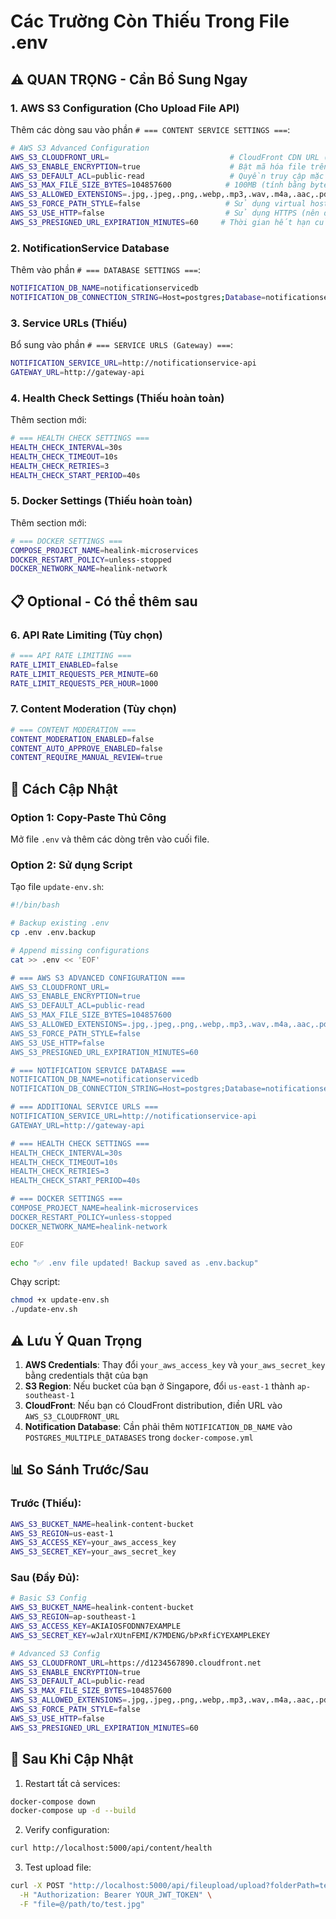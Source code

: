 # Các Trường Còn Thiếu Trong File .env

## ⚠️ QUAN TRỌNG - Cần Bổ Sung Ngay

### 1. AWS S3 Configuration (Cho Upload File API)

Thêm các dòng sau vào phần `# === CONTENT SERVICE SETTINGS ===`:

```bash
# AWS S3 Advanced Configuration
AWS_S3_CLOUDFRONT_URL=                           # CloudFront CDN URL (để tăng tốc độ load file)
AWS_S3_ENABLE_ENCRYPTION=true                    # Bật mã hóa file trên S3
AWS_S3_DEFAULT_ACL=public-read                   # Quyền truy cập mặc định (public-read hoặc private)
AWS_S3_MAX_FILE_SIZE_BYTES=104857600            # 100MB (tính bằng bytes)
AWS_S3_ALLOWED_EXTENSIONS=.jpg,.jpeg,.png,.webp,.mp3,.wav,.m4a,.aac,.pdf,.txt,.docx,.doc
AWS_S3_FORCE_PATH_STYLE=false                   # Sử dụng virtual hosted-style URLs
AWS_S3_USE_HTTP=false                           # Sử dụng HTTPS (nên để false = dùng HTTPS)
AWS_S3_PRESIGNED_URL_EXPIRATION_MINUTES=60     # Thời gian hết hạn của presigned URL
```

### 2. NotificationService Database

Thêm vào phần `# === DATABASE SETTINGS ===`:

```bash
NOTIFICATION_DB_NAME=notificationservicedb
NOTIFICATION_DB_CONNECTION_STRING=Host=postgres;Database=notificationservicedb;Username=admin;Password=admin@123
```

### 3. Service URLs (Thiếu)

Bổ sung vào phần `# === SERVICE URLS (Gateway) ===`:

```bash
NOTIFICATION_SERVICE_URL=http://notificationservice-api
GATEWAY_URL=http://gateway-api
```

### 4. Health Check Settings (Thiếu hoàn toàn)

Thêm section mới:

```bash
# === HEALTH CHECK SETTINGS ===
HEALTH_CHECK_INTERVAL=30s
HEALTH_CHECK_TIMEOUT=10s
HEALTH_CHECK_RETRIES=3
HEALTH_CHECK_START_PERIOD=40s
```

### 5. Docker Settings (Thiếu hoàn toàn)

Thêm section mới:

```bash
# === DOCKER SETTINGS ===
COMPOSE_PROJECT_NAME=healink-microservices
DOCKER_RESTART_POLICY=unless-stopped
DOCKER_NETWORK_NAME=healink-network
```

## 📋 Optional - Có thể thêm sau

### 6. API Rate Limiting (Tùy chọn)

```bash
# === API RATE LIMITING ===
RATE_LIMIT_ENABLED=false
RATE_LIMIT_REQUESTS_PER_MINUTE=60
RATE_LIMIT_REQUESTS_PER_HOUR=1000
```

### 7. Content Moderation (Tùy chọn)

```bash
# === CONTENT MODERATION ===
CONTENT_MODERATION_ENABLED=false
CONTENT_AUTO_APPROVE_ENABLED=false
CONTENT_REQUIRE_MANUAL_REVIEW=true
```

## 🔧 Cách Cập Nhật

### Option 1: Copy-Paste Thủ Công

Mở file `.env` và thêm các dòng trên vào cuối file.

### Option 2: Sử dụng Script

Tạo file `update-env.sh`:

```bash
#!/bin/bash

# Backup existing .env
cp .env .env.backup

# Append missing configurations
cat >> .env << 'EOF'

# === AWS S3 ADVANCED CONFIGURATION ===
AWS_S3_CLOUDFRONT_URL=
AWS_S3_ENABLE_ENCRYPTION=true
AWS_S3_DEFAULT_ACL=public-read
AWS_S3_MAX_FILE_SIZE_BYTES=104857600
AWS_S3_ALLOWED_EXTENSIONS=.jpg,.jpeg,.png,.webp,.mp3,.wav,.m4a,.aac,.pdf,.txt,.docx,.doc
AWS_S3_FORCE_PATH_STYLE=false
AWS_S3_USE_HTTP=false
AWS_S3_PRESIGNED_URL_EXPIRATION_MINUTES=60

# === NOTIFICATION SERVICE DATABASE ===
NOTIFICATION_DB_NAME=notificationservicedb
NOTIFICATION_DB_CONNECTION_STRING=Host=postgres;Database=notificationservicedb;Username=admin;Password=admin@123

# === ADDITIONAL SERVICE URLS ===
NOTIFICATION_SERVICE_URL=http://notificationservice-api
GATEWAY_URL=http://gateway-api

# === HEALTH CHECK SETTINGS ===
HEALTH_CHECK_INTERVAL=30s
HEALTH_CHECK_TIMEOUT=10s
HEALTH_CHECK_RETRIES=3
HEALTH_CHECK_START_PERIOD=40s

# === DOCKER SETTINGS ===
COMPOSE_PROJECT_NAME=healink-microservices
DOCKER_RESTART_POLICY=unless-stopped
DOCKER_NETWORK_NAME=healink-network

EOF

echo "✅ .env file updated! Backup saved as .env.backup"
```

Chạy script:
```bash
chmod +x update-env.sh
./update-env.sh
```

## ⚠️ Lưu Ý Quan Trọng

1. **AWS Credentials**: Thay đổi `your_aws_access_key` và `your_aws_secret_key` bằng credentials thật của bạn
2. **S3 Region**: Nếu bucket của bạn ở Singapore, đổi `us-east-1` thành `ap-southeast-1`
3. **CloudFront**: Nếu bạn có CloudFront distribution, điền URL vào `AWS_S3_CLOUDFRONT_URL`
4. **Notification Database**: Cần phải thêm `NOTIFICATION_DB_NAME` vào `POSTGRES_MULTIPLE_DATABASES` trong `docker-compose.yml`

## 📊 So Sánh Trước/Sau

### Trước (Thiếu):
```bash
AWS_S3_BUCKET_NAME=healink-content-bucket
AWS_S3_REGION=us-east-1
AWS_S3_ACCESS_KEY=your_aws_access_key
AWS_S3_SECRET_KEY=your_aws_secret_key
```

### Sau (Đầy Đủ):
```bash
# Basic S3 Config
AWS_S3_BUCKET_NAME=healink-content-bucket
AWS_S3_REGION=ap-southeast-1
AWS_S3_ACCESS_KEY=AKIAIOSFODNN7EXAMPLE
AWS_S3_SECRET_KEY=wJalrXUtnFEMI/K7MDENG/bPxRfiCYEXAMPLEKEY

# Advanced S3 Config
AWS_S3_CLOUDFRONT_URL=https://d1234567890.cloudfront.net
AWS_S3_ENABLE_ENCRYPTION=true
AWS_S3_DEFAULT_ACL=public-read
AWS_S3_MAX_FILE_SIZE_BYTES=104857600
AWS_S3_ALLOWED_EXTENSIONS=.jpg,.jpeg,.png,.webp,.mp3,.wav,.m4a,.aac,.pdf,.txt,.docx,.doc
AWS_S3_FORCE_PATH_STYLE=false
AWS_S3_USE_HTTP=false
AWS_S3_PRESIGNED_URL_EXPIRATION_MINUTES=60
```

## 🚀 Sau Khi Cập Nhật

1. Restart tất cả services:
```bash
docker-compose down
docker-compose up -d --build
```

2. Verify configuration:
```bash
curl http://localhost:5000/api/content/health
```

3. Test upload file:
```bash
curl -X POST "http://localhost:5000/api/fileupload/upload?folderPath=test" \
  -H "Authorization: Bearer YOUR_JWT_TOKEN" \
  -F "file=@/path/to/test.jpg"
```
